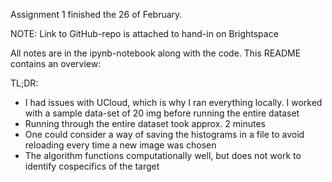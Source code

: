 Assignment 1 finished the 26 of February.

NOTE: Link to GitHub-repo is attached to hand-in on Brightspace

All notes are in the ipynb-notebook along with the code. This README contains an overview:

TL;DR:
- I had issues with UCloud, which is why I ran everything locally. I worked with a sample data-set of 20 img before running the entire dataset
- Running through the entire dataset took approx. 2 minutes
- One could consider a way of saving the histograms in a file to avoid reloading every time a new image was chosen
- The algorithm functions computationally well, but does not work to identify cospecifics of the target


